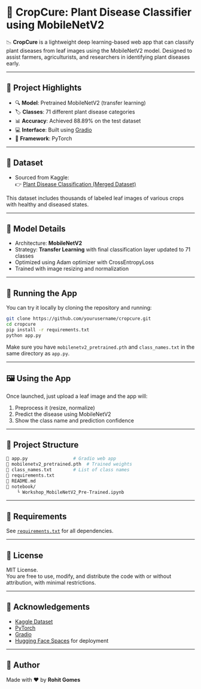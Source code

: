 # 🌿 CropCure: Plant Disease Classifier using MobileNetV2

📉 **CropCure** is a lightweight deep learning-based web app that can classify plant diseases from leaf images using the MobileNetV2 model. Designed to assist farmers, agriculturists, and researchers in identifying plant diseases early.

---

## 📌 Project Highlights

- 🔍 **Model**: Pretrained MobileNetV2 (transfer learning)
- 🏷️ **Classes**: 71 different plant disease categories
- 📊 **Accuracy**: Achieved 88.89% on the test dataset
- 💻 **Interface**: Built using [Gradio](https://gradio.app)
- 🧠 **Framework**: PyTorch

---

## 📁 Dataset

- Sourced from Kaggle:\
  👉 [Plant Disease Classification (Merged Dataset)](https://www.kaggle.com/datasets/alinedobrovsky/plant-disease-classification-merged-dataset)

This dataset includes thousands of labeled leaf images of various crops with healthy and diseased states.

---

## 🧠 Model Details

- Architecture: **MobileNetV2**
- Strategy: **Transfer Learning** with final classification layer updated to 71 classes
- Optimized using Adam optimizer with CrossEntropyLoss
- Trained with image resizing and normalization

---

## 🚀 Running the App

You can try it locally by cloning the repository and running:

```bash
git clone https://github.com/yourusername/cropcure.git
cd cropcure
pip install -r requirements.txt
python app.py
```

Make sure you have `mobilenetv2_pretrained.pth` and `class_names.txt` in the same directory as `app.py`.

---

## 🖼️ Using the App

Once launched, just upload a leaf image and the app will:

1. Preprocess it (resize, normalize)
2. Predict the disease using MobileNetV2
3. Show the class name and prediction confidence

---

## 📂 Project Structure

```bash
🔹 app.py                 # Gradio web app
🔹 mobilenetv2_pretrained.pth  # Trained weights
🔹 class_names.txt        # List of class names
🔹 requirements.txt
🔹 README.md
🔹 notebook/
    └️ Workshop_MobileNetV2_Pre-Trained.ipynb
```

---

## 🔧 Requirements

See [`requirements.txt`](./requirements.txt) for all dependencies.

---

## 📜 License

MIT License.\
You are free to use, modify, and distribute the code with or without attribution, with minimal restrictions.

---

## 🤝 Acknowledgements

- [Kaggle Dataset](https://www.kaggle.com/datasets/alinedobrovsky/plant-disease-classification-merged-dataset)
- [PyTorch](https://pytorch.org)
- [Gradio](https://www.gradio.app)
- [Hugging Face Spaces](https://huggingface.co/spaces) for deployment

---

## 🔗 Author

Made with ❤️ by **Rohit Gomes**

